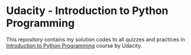 # Udacity - Introduction to Python Programming

This repository contains my solution codes to all quizzes and practices in [Introduction to Python Programming](https://www.udacity.com/course/introduction-to-python--ud1110) course by Udacity.
